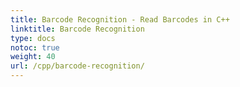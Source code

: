 ```yaml
---
title: Barcode Recognition - Read Barcodes in C++
linktitle: Barcode Recognition
type: docs
notoc: true
weight: 40
url: /cpp/barcode-recognition/
---
```


 
